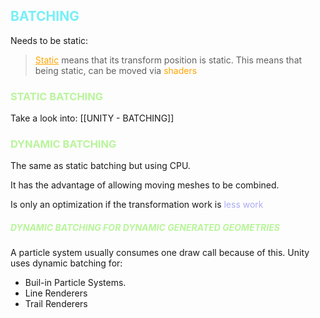 
<h2 style="color:#77eff7;">BATCHING</h2>


Needs to be static: 

> <span style="color:orange;text-decoration:underline;">Static</span> means that its transform position is static. This means that being static, can be moved via <span style="color:orange;">shaders</span>


<h3 style="color:#b8f59a;">STATIC BATCHING</h3>

Take a look into: [[UNITY - BATCHING]]

<h3 style="color:#b8f59a;">DYNAMIC BATCHING</h3>
The same as static batching but using CPU. 

It has the advantage of allowing  moving meshes to be combined. 

Is only an optimization if the transformation work is <span style="color:#ababf5; ">less work </span>


<h5 style="color:#b8f59a;">DYNAMIC BATCHING FOR DYNAMIC GENERATED GEOMETRIES</h5>

A particle system usually consumes one draw call because of this. 
Unity uses dynamic batching for: 
* Buil-in Particle Systems. 
* Line Renderers
* Trail Renderers

